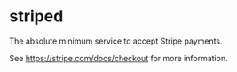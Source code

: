 # striped
The absolute minimum service to accept Stripe payments.

See https://stripe.com/docs/checkout for more information.
